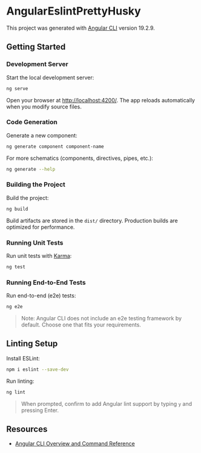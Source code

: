 # AngularEslintPrettyHusky

This project was generated with [Angular CLI](https://github.com/angular/angular-cli) version 19.2.9.

## Getting Started

### Development Server

Start the local development server:

```bash
ng serve
```

Open your browser at [http://localhost:4200/](http://localhost:4200/). The app reloads automatically when you modify source files.

### Code Generation

Generate a new component:

```bash
ng generate component component-name
```

For more schematics (components, directives, pipes, etc.):

```bash
ng generate --help
```

### Building the Project

Build the project:

```bash
ng build
```

Build artifacts are stored in the `dist/` directory. Production builds are optimized for performance.

### Running Unit Tests

Run unit tests with [Karma](https://karma-runner.github.io):

```bash
ng test
```

### Running End-to-End Tests

Run end-to-end (e2e) tests:

```bash
ng e2e
```

> Note: Angular CLI does not include an e2e testing framework by default. Choose one that fits your requirements.

## Linting Setup

Install ESLint:

```bash
npm i eslint --save-dev
```

Run linting:

```bash
ng lint
```

> When prompted, confirm to add Angular lint support by typing `y` and pressing Enter.

## Resources

- [Angular CLI Overview and Command Reference](https://angular.dev/tools/cli)